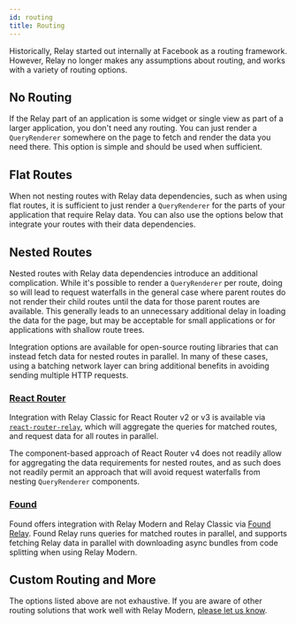 ```yaml
---
id: routing
title: Routing
---
```

Historically, Relay started out internally at Facebook as a routing framework. However, Relay no longer makes any assumptions about routing, and works with a variety of routing options.

## No Routing

If the Relay part of an application is some widget or single view as part of a larger application, you don't need any routing. You can just render a `QueryRenderer` somewhere on the page to fetch and render the data you need there. This option is simple and should be used when sufficient.

## Flat Routes

When not nesting routes with Relay data dependencies, such as when using flat routes, it is sufficient to just render a `QueryRenderer` for the parts of your application that require Relay data. You can also use the options below that integrate your routes with their data dependencies.

## Nested Routes

Nested routes with Relay data dependencies introduce an additional complication. While it's possible to render a `QueryRenderer` per route, doing so will lead to request waterfalls in the general case where parent routes do not render their child routes until the data for those parent routes are available. This generally leads to an unnecessary additional delay in loading the data for the page, but may be acceptable for small applications or for applications with shallow route trees.

Integration options are available for open-source routing libraries that can instead fetch data for nested routes in parallel. In many of these cases, using a batching network layer can bring additional benefits in avoiding sending multiple HTTP requests.

### [React Router](https://reacttraining.com/react-router/)

Integration with Relay Classic for React Router v2 or v3 is available via [`react-router-relay`](https://github.com/relay-tools/react-router-relay), which will aggregate the queries for matched routes, and request data for all routes in parallel.

The component-based approach of React Router v4 does not readily allow for aggregating the data requirements for nested routes, and as such does not readily permit an approach that will avoid request waterfalls from nesting `QueryRenderer` components.

### [Found](https://github.com/4Catalyzer/found)

Found offers integration with Relay Modern and Relay Classic via [Found Relay](https://github.com/4Catalyzer/found-relay). Found Relay runs queries for matched routes in parallel, and supports fetching Relay data in parallel with downloading async bundles from code splitting when using Relay Modern.

## Custom Routing and More

The options listed above are not exhaustive. If you are aware of other routing solutions that work well with Relay Modern, [please let us know](https://github.com/facebook/relay/issues/new).
